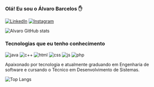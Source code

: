### Olá! Eu sou o Álvaro Barcelos ✋

[![LinkedIn](https://img.shields.io/badge/LinkedIn-0077B5?style=for-the-badge&logo=linkedin&logoColor=white)](https://www.linkedin.com/in/alvaro-barcelos-7352b0236/)
[![Instagram](https://img.shields.io/badge/Instagram-E4405F?style=for-the-badge&logo=instagram&logoColor=white)](https://www.instagram.com/alvarobpa/)

![Alvaro GitHub stats](https://github-readme-stats.vercel.app/api?username=alvaro-barcelos&show_icons=true&theme=onedark)

### Tecnologias que eu tenho conhecimento

<div style="display: inline-block">
    <img align="center" alt="java" src="https://img.shields.io/badge/Java-ED8B00?style=for-the-badge&logo=openjdk&logoColor=white">
    <img align="center" alt="c++" src="https://img.shields.io/badge/C%2B%2B-00599C?style=for-the-badge&logo=c%2B%2B&logoColor=white">
    <img align="center" alt="html" src="https://img.shields.io/badge/HTML5-E34F26?style=for-the-badge&logo=html5&logoColor=white">
    <img align="center" alt="css" src="https://img.shields.io/badge/CSS3-1572B6?style=for-the-badge&logo=css3&logoColor=white">
    <img align="center" alt="js" src="https://img.shields.io/badge/JavaScript-323330?style=for-the-badge&logo=javascript&logoColor=F7DF1"> 
    <img align="center" alt="php" src="https://img.shields.io/badge/PHP-777BB4?style=for-the-badge&logo=php&logoColor=white">
</div> <br/>

Apaixonado por tecnologia e atualmente graduando em Engenharia de software e cursando o Técnico em Desenvolvimento de Sistemas.

![Top Langs](https://github-readme-stats.vercel.app/api/top-langs/?username=alvaro-barcelos&layout=compact)
